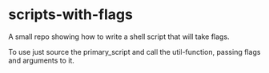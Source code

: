 # scripts-with-flags
A small repo showing how to write a shell script that will take flags.

To use just source the primary_script and call the util-function, passing flags and arguments to it.
